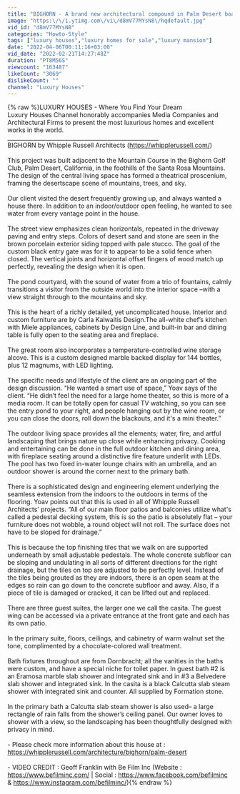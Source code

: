 ```yaml
---
title: "BIGHORN - A brand new architectural compound in Palm Desert boasts a sophisticated design"
image: "https:\/\/i.ytimg.com\/vi\/d8mV77MYsN8\/hqdefault.jpg"
vid_id: "d8mV77MYsN8"
categories: "Howto-Style"
tags: ["luxury houses","luxury homes for sale","luxury mansion"]
date: "2022-04-06T00:11:16+03:00"
vid_date: "2022-02-21T14:27:48Z"
duration: "PT8M56S"
viewcount: "163487"
likeCount: "3069"
dislikeCount: ""
channel: "Luxury Houses"
---
```

{% raw %}LUXURY HOUSES - Where You Find Your Dream<br />Luxury Houses Channel honorably accompanies Media Companies and Architectural Firms to present the most luxurious homes and excellent works in the world.<br />_____________________________________________________<br />BIGHORN by Whipple Russell Architects (<a rel="nofollow" target="blank" href="https://whipplerussell.com/)">https://whipplerussell.com/)</a> <br /><br />This project was built adjacent to the Mountain Course in the Bighorn Golf Club, Palm Desert, California, in the foothills of the Santa Rosa Mountains. The design of the central living space has formed a theatrical proscenium, framing the desertscape scene of mountains, trees, and sky.<br /><br />Our client visited the desert frequently growing up, and always wanted a house there. In addition to an indoor/outdoor open feeling, he wanted to see water from every vantage point in the house. <br /><br />The street view emphasizes clean horizontals, repeated in the driveway paving and entry steps. Colors of desert sand and stone are seen in the brown porcelain exterior siding topped with pale stucco. The goal of the custom black entry gate was for it to appear to be a solid fence when closed. The vertical joints and horizontal offset fingers of wood match up perfectly, revealing the design when it is open. <br /><br />The pond courtyard, with the sound of water from a trio of fountains, calmly transitions a visitor from the outside world into the interior space –with a view straight through to the mountains and sky. <br /><br />This is the heart of a richly detailed, yet uncomplicated house. Interior and custom furniture are by Carla Kalwaitis Design.The all-white chef’s kitchen with Miele appliances, cabinets by Design Line, and built-in bar and dining table is fully open to the seating area and fireplace. <br /><br />The great room also incorporates a temperature-controlled wine storage alcove. This is a custom designed marble backed display for 144 bottles, plus 12 magnums, with LED lighting. <br /><br />The specific needs and lifestyle of the client are an ongoing part of the design discussion. “He wanted a smart use of space,” Yoav says of the client. “He didn’t feel the need for a large home theater, so this is more of a media room. It can be totally open for casual TV watching, so you can see the entry pond to your right, and people hanging out by the wine room, or you can close the doors, roll down the blackouts, and it's a mini theater.” <br /><br />The outdoor living space provides all the elements; water, fire, and artful landscaping that brings nature up close while enhancing privacy. Cooking and entertaining can be done in the full outdoor kitchen and dining area, with fireplace seating around a distinctive fire feature underlit with LEDs. The pool has two fixed in-water lounge chairs with an umbrella, and an outdoor shower is around the corner next to the primary bath. <br /><br />There is a sophisticated design and engineering element underlying the seamless extension from the indoors to the outdoors in terms of the flooring. Yoav points out that this is used in all of Whipple Russell Architects’ projects. “All of our main floor patios and balconies utilize what's called a pedestal decking system, this is so the patio is absolutely flat – your furniture does not wobble, a round object will not roll. The surface does not have to be sloped for drainage.” <br /><br />This is because the top finishing tiles that we walk on are supported underneath by small adjustable pedestals. The whole concrete subfloor can be sloping and undulating in all sorts of different directions for the right drainage, but the tiles on top are adjusted to be perfectly level. Instead of the tiles being grouted as they are indoors, there is an open seam at the edges so rain can go down to the concrete subfloor and away. Also, if a piece of tile is damaged or cracked, it can be lifted out and replaced. <br /><br />There are three guest suites, the larger one we call the casita. The guest wing can be accessed via a private entrance at the front gate and each has its own patio. <br /><br />In the primary suite, floors, ceilings, and cabinetry of warm walnut set the tone, complimented by a chocolate-colored wall treatment.  <br /><br />Bath fixtures throughout are from Dornbracht; all the vanities in the baths were custom, and have a special niche for toilet paper. In guest bath #2 is an Eramosa marble slab shower and integrated sink and in #3 a Belvedere slab shower and integrated sink. In the casita is a black Calcutta slab steam shower with integrated sink and counter. All supplied by Formation stone. <br /><br />In the primary bath a Calcutta slab steam shower is also used– a large rectangle of rain falls from the shower’s ceiling panel. Our owner loves to shower with a view, so the landscaping has been thoughtfully designed with privacy in mind.<br /><br />- Please check more information about this house at : <a rel="nofollow" target="blank" href="https://whipplerussell.com/architecture/bighorn/palm-desert">https://whipplerussell.com/architecture/bighorn/palm-desert</a><br /><br />- VIDEO CREDIT : Geoff Franklin with Be Film Inc (Website : <a rel="nofollow" target="blank" href="https://www.befilminc.com/">https://www.befilminc.com/</a> | Social : <a rel="nofollow" target="blank" href="https://www.facebook.com/befilminc">https://www.facebook.com/befilminc</a> &amp; <a rel="nofollow" target="blank" href="https://www.instagram.com/befilminc/)">https://www.instagram.com/befilminc/)</a>{% endraw %}
